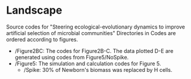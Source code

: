 # Landscape
Source codes for "Steering ecological-evolutionary dynamics to improve  artificial selection of microbial communities"
Directories in Codes are ordered according to figures.
* /Figure2BC: The codes for Figure2B-C. The data plotted D-E are generated using codes from Figure5/NoSpike.
* /Figure5: The simulation and calculation codes for Figure 5.
  * /Spike: 30% of Newborn's biomass was replaced by H cells.
